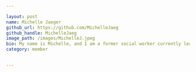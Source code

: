 ```yaml
---

layout: post
name: Michelle Jaeger
github_url: https://github.com/MichelleJaeg
github_handle: MichelleJaeg
image_path: /images/MichelleJ.jpeg 
bio: My name is Michelle, and I am a former social worker currently learning programming. I enjoy Python and I am grateful that organizations like PyLadies exist!
category: member

 
---
```


